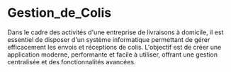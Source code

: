 # Gestion_de_Colis
Dans le cadre des activités d'une entreprise de livraisons à domicile, il est essentiel de disposer d'un système informatique permettant de gérer efficacement les envois et réceptions de colis. L'objectif est de créer une application moderne, performante et facile à utiliser, offrant une gestion centralisée et des fonctionnalités avancées.
